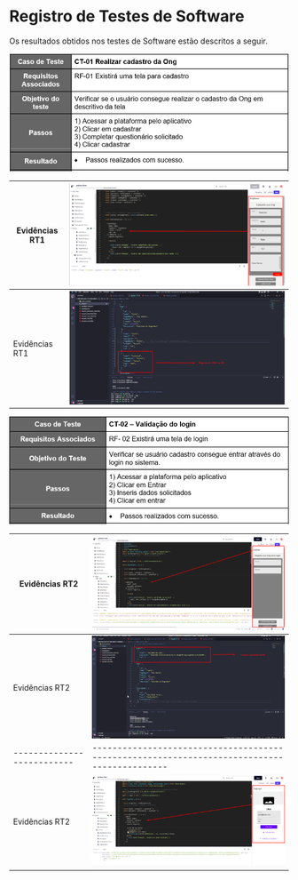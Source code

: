 # Registro de Testes de Software

Os resultados obtidos nos testes de Software estão descritos a seguir.


![Registro de Caso de teste 1](img/RT1.png)

|     Evidências  RT1      |   ![Registro evidência](img/EvidenciaRegistroInfoONG.png)                                                          |
|--------------------------|-------------------------------------------------------------------------------------------|
|     Evidências  RT1      |   ![Registro evidência](img/EvidenciaRegistroONGBD.png)  

![Registro de Caso de teste 2](img/RT2.png)

|     Evidências  RT2      |   ![Registro evidência](img/EvidendiaCadUser.png)  
|--------------------------|-------------------------------------------------------------------------------------------|
|     Evidências  RT2      |   ![Registro evidência](img/EvidenciaRegistroUsuarioBD.png)  
|--------------------------|-------------------------------------------------------------------------------------------|
|     Evidências  RT2      |   ![Registro evidência](img/EvidenciaLogin.png)
